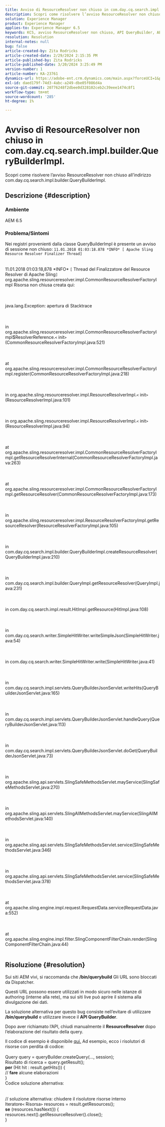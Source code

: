 ```yaml
---
title: Avviso di ResourceResolver non chiuso in com.day.cq.search.impl.builder.QueryBuilderImpl.
description: Scopri come risolvere l’avviso ResourceResolver non chiuso all’indirizzo com.day.cq.search.impl.builder.QueryBuilderImpl.
solution: Experience Manager
product: Experience Manager
applies-to: Experience Manager 6.5
keywords: KCS, avviso ResourceResolver non chiuso, API QueryBuilder, AEM 6.5
resolution: Resolution
internal-notes: null
bug: false
article-created-by: Zita Rodricks
article-created-date: 2/29/2024 2:15:35 PM
article-published-by: Zita Rodricks
article-published-date: 3/20/2024 3:25:49 PM
version-number: 1
article-number: KA-23761
dynamics-url: https://adobe-ent.crm.dynamics.com/main.aspx?forceUCI=1&pagetype=entityrecord&etn=knowledgearticle&id=3cffbcfd-0cd7-ee11-9079-6045bd006ce9
exl-id: daed179f-74d3-4abc-a249-dbe05f086d4a
source-git-commit: 20776248f2dbee0d328102ceb2c39eee1474c8f1
workflow-type: tm+mt
source-wordcount: '285'
ht-degree: 1%

---
```


# Avviso di ResourceResolver non chiuso in com.day.cq.search.impl.builder.QueryBuilderImpl.


Scopri come risolvere l’avviso ResourceResolver non chiuso all’indirizzo com.day.cq.search.impl.builder.QueryBuilderImpl.

## Descrizione {#description}


### Ambiente

AEM 6.5

### Problema/Sintomi

Nei registri provenienti dalla classe QueryBuilderImpl è presente un avviso di sessione non chiuso: `11.01.2018 01:03:18.878 *INFO* [ Apache Sling Resource Resolver Finalizer Thread]`
<br><br><br>11.01.2018 01:03:18,878 \*INFO\* `[` Thread del Finalizzatore del Resource Resolver di Apache Sling`]`  org.apache.sling.resourceresolver.impl.CommonResourceResolverFactoryImpl Risorsa non chiusa creata qui: <br><br><br><br>java.lang.Exception: apertura di Stacktrace<br><br><br><br>in org.apache.sling.resourceresolver.impl.CommonResourceResolverFactoryImpl$ResolverReference.`<` init`>` (CommonResourceResolverFactoryImpl.java:521)<br><br><br><br>at org.apache.sling.resourceresolver.impl.CommonResourceResolverFactoryImpl.register(CommonResourceResolverFactoryImpl.java:218)<br><br><br><br>in org.apache.sling.resourceresolver.impl.ResourceResolverImpl.`<` init`>` (ResourceResolverImpl.java:101)<br><br><br><br>in org.apache.sling.resourceresolver.impl.ResourceResolverImpl.`<` init`>` (ResourceResolverImpl.java:94)<br><br><br><br>at org.apache.sling.resourceresolver.impl.CommonResourceResolverFactoryImpl.getResourceResolverInternal(CommonResourceResolverFactoryImpl.java:263)<br><br><br><br>at org.apache.sling.resourceresolver.impl.CommonResourceResolverFactoryImpl.getResourceResolver(CommonResourceResolverFactoryImpl.java:173)<br><br><br><br>in org.apache.sling.resourceresolver.impl.ResourceResolverFactoryImpl.getResourceResolver(ResourceResolverFactoryImpl.java:105)<br><br><br><br>in com.day.cq.search.impl.builder.QueryBuilderImpl.createResourceResolver(QueryBuilderImpl.java:210)<br><br><br><br>in com.day.cq.search.impl.builder.QueryImpl.getResourceResolver(QueryImpl.java:231)<br><br><br><br>in com.day.cq.search.impl.result.HitImpl.getResource(HitImpl.java:108)<br><br><br><br>in com.day.cq.search.writer.SimpleHitWriter.writeSimpleJson(SimpleHitWriter.java:54)<br><br><br><br>in com.day.cq.search.writer.SimpleHitWriter.write(SimpleHitWriter.java:41)<br><br><br><br>in com.day.cq.search.impl.servlets.QueryBuilderJsonServlet.writeHits(QueryBuilderJsonServlet.java:165)<br><br><br><br>in com.day.cq.search.impl.servlets.QueryBuilderJsonServlet.handleQuery(QueryBuilderJsonServlet.java:113)<br><br><br><br>in com.day.cq.search.impl.servlets.QueryBuilderJsonServlet.doGet(QueryBuilderJsonServlet.java:73)<br><br><br><br>in org.apache.sling.api.servlets.SlingSafeMethodsServlet.mayService(SlingSafeMethodsServlet.java:270)<br><br><br><br>in org.apache.sling.api.servlets.SlingAllMethodsServlet.mayService(SlingAllMethodsServlet.java:140)<br><br><br><br>in org.apache.sling.api.servlets.SlingSafeMethodsServlet.service(SlingSafeMethodsServlet.java:346)<br><br><br><br>in org.apache.sling.api.servlets.SlingSafeMethodsServlet.service(SlingSafeMethodsServlet.java:378)<br><br><br><br>at org.apache.sling.engine.impl.request.RequestData.service(RequestData.java:552)<br><br><br><br>at org.apache.sling.engine.impl.filter.SlingComponentFilterChain.render(SlingComponentFilterChain.java:44)<br><br>

## Risoluzione {#resolution}


Sui siti AEM vivi, si raccomanda che <b>/bin/querybuild</b> Gli URL sono bloccati da Dispatcher.

Questi URL possono essere utilizzati in modo sicuro nelle istanze di authoring (interne alla rete), ma sui siti live può aprire il sistema alla divulgazione dei dati.

La soluzione alternativa per questo bug consiste nell’evitare di utilizzare<b> /bin/querybuild</b> e utilizzare invece il <b>API QueryBuilder</b>.

Dopo aver richiamato l’API, chiudi manualmente il <b>ResourceResolver </b>dopo l’elaborazione del risultato della query.

Il codice di esempio è disponibile [qui.](https://github.com/Adobe-Consulting-Services/acs-aem-samples/blob/master/bundle/src/main/java/com/adobe/acs/samples/search/querybuilder/impl/SampleQueryBuilder.java#L195) Ad esempio, ecco i risolutori di risorse con perdita di codice:
<br> <br>Query query = queryBuilder.createQuery(..., session);<br>Risultato di ricerca = query.getResult();<br><b>per</b> (Hit hit : result.getHits()) {<br>// <b>fare</b> alcune elaborazioni<br>}<br>
Codice soluzione alternativa:
<br> <br> <br>// soluzione alternativa: chiudere il risolutore risorse interno<br>Iteratore`<` Risorsa`>`  resources = result.getResources();<br><b>se</b> (resources.hasNext()) {<br>resources.next().getResourceResolver().close();<br>}

